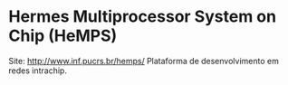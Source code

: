 # Hermes Multiprocessor System on Chip (HeMPS)

Site: http://www.inf.pucrs.br/hemps/
Plataforma de desenvolvimento em redes intrachip.
